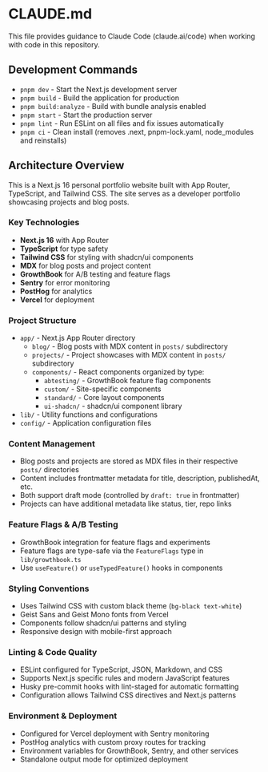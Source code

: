 # CLAUDE.md

This file provides guidance to Claude Code (claude.ai/code) when working with code in this repository.

## Development Commands

- `pnpm dev` - Start the Next.js development server
- `pnpm build` - Build the application for production
- `pnpm build:analyze` - Build with bundle analysis enabled
- `pnpm start` - Start the production server
- `pnpm lint` - Run ESLint on all files and fix issues automatically
- `pnpm ci` - Clean install (removes .next, pnpm-lock.yaml, node_modules and reinstalls)

## Architecture Overview

This is a Next.js 16 personal portfolio website built with App Router, TypeScript, and Tailwind CSS. The site serves as a developer portfolio showcasing projects and blog posts.

### Key Technologies
- **Next.js 16** with App Router
- **TypeScript** for type safety
- **Tailwind CSS** for styling with shadcn/ui components
- **MDX** for blog posts and project content
- **GrowthBook** for A/B testing and feature flags
- **Sentry** for error monitoring
- **PostHog** for analytics
- **Vercel** for deployment

### Project Structure
- `app/` - Next.js App Router directory
  - `blog/` - Blog posts with MDX content in `posts/` subdirectory
  - `projects/` - Project showcases with MDX content in `posts/` subdirectory
  - `components/` - React components organized by type:
    - `abtesting/` - GrowthBook feature flag components
    - `custom/` - Site-specific components
    - `standard/` - Core layout components
    - `ui-shadcn/` - shadcn/ui component library
- `lib/` - Utility functions and configurations
- `config/` - Application configuration files

### Content Management
- Blog posts and projects are stored as MDX files in their respective `posts/` directories
- Content includes frontmatter metadata for title, description, publishedAt, etc.
- Both support draft mode (controlled by `draft: true` in frontmatter)
- Projects can have additional metadata like status, tier, repo links

### Feature Flags & A/B Testing
- GrowthBook integration for feature flags and experiments
- Feature flags are type-safe via the `FeatureFlags` type in `lib/growthbook.ts`
- Use `useFeature()` or `useTypedFeature()` hooks in components

### Styling Conventions
- Uses Tailwind CSS with custom black theme (`bg-black text-white`)
- Geist Sans and Geist Mono fonts from Vercel
- Components follow shadcn/ui patterns and styling
- Responsive design with mobile-first approach

### Linting & Code Quality
- ESLint configured for TypeScript, JSON, Markdown, and CSS
- Supports Next.js specific rules and modern JavaScript features
- Husky pre-commit hooks with lint-staged for automatic formatting
- Configuration allows Tailwind CSS directives and Next.js patterns

### Environment & Deployment
- Configured for Vercel deployment with Sentry monitoring
- PostHog analytics with custom proxy routes for tracking
- Environment variables for GrowthBook, Sentry, and other services
- Standalone output mode for optimized deployment